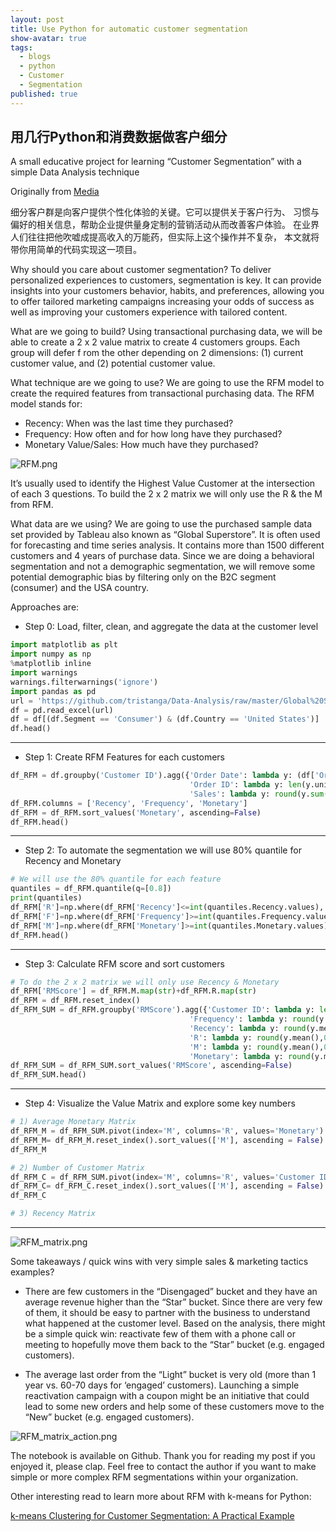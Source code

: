 ```yaml
---
layout: post
title: Use Python for automatic customer segmentation
show-avatar: true
tags:
  - blogs
  - python
  - Customer
  - Segmentation
published: true
---
```



## 用几行Python和消费数据做客户细分

A small educative project for learning “Customer Segmentation” with a simple Data Analysis technique

Originally from [Media](https://towardsdatascience.com/how-to-automatically-segment-customers-using-purchase-data-and-a-few-lines-of-python-36939fb587a4)

细分客户群是向客户提供个性化体验的关键。它可以提供关于客户行为、
习惯与偏好的相关信息，帮助企业提供量身定制的营销活动从而改善客户体验。
在业界人们往往把他吹嘘成提高收入的万能药，但实际上这个操作并不复杂，
本文就将带你用简单的代码实现这一项目。

Why should you care about customer segmentation? To deliver personalized experiences to customers, 
segmentation is key. It can provide insights into your customers behavior, habits, and preferences, 
allowing you to offer tailored marketing campaigns increasing your odds of success as well as improving 
your customers experience with tailored content.

What are we going to build? Using transactional purchasing data, we will be able to create 
a 2 x 2 value matrix to create 4 customers groups. 
Each group will defer f rom the other depending on 2 dimensions: 
(1) current customer value, and (2) potential customer value.

What technique are we going to use? We are going to use the RFM model 
to create the required features from transactional purchasing data. The RFM model stands for:

* Recency: When was the last time they purchased?
* Frequency: How often and for how long have they purchased?
* Monetary Value/Sales: How much have they purchased?

![RFM.png]({{site.baseurl}}/img/RFM.png)

It’s usually used to identify the Highest Value Customer at the 
intersection of each 3 questions. To build the 2 x 2 matrix we will only use the R & the M from RFM.

What data are we using? We are going to use the purchased sample data set provided by 
Tableau also known as “Global Superstore”. It is often used for forecasting and time 
series analysis. It contains more than 1500 different customers and 4 years of purchase 
data. Since we are doing a behavioral segmentation and not a demographic segmentation, 
we will remove some potential demographic bias by filtering only on the B2C segment (consumer) and the USA country.

Approaches are:

* Step 0: Load, filter, clean, and aggregate the data at the customer level

``` python
import matplotlib as plt
import numpy as np
%matplotlib inline  
import warnings
warnings.filterwarnings('ignore')
import pandas as pd
url = 'https://github.com/tristanga/Data-Analysis/raw/master/Global%20Superstore.xls'
df = pd.read_excel(url)
df = df[(df.Segment == 'Consumer') & (df.Country == 'United States')]
df.head()
```
----

* Step 1: Create RFM Features for each customers

``` python
df_RFM = df.groupby('Customer ID').agg({'Order Date': lambda y: (df['Order Date'].max().date() - y.max().date()).days,
                                        'Order ID': lambda y: len(y.unique()),  
                                        'Sales': lambda y: round(y.sum(),2)})
df_RFM.columns = ['Recency', 'Frequency', 'Monetary']
df_RFM = df_RFM.sort_values('Monetary', ascending=False)
df_RFM.head()
```
----

* Step 2: To automate the segmentation we will use 80% quantile for Recency and Monetary

``` python
# We will use the 80% quantile for each feature
quantiles = df_RFM.quantile(q=[0.8])
print(quantiles)
df_RFM['R']=np.where(df_RFM['Recency']<=int(quantiles.Recency.values), 2, 1)
df_RFM['F']=np.where(df_RFM['Frequency']>=int(quantiles.Frequency.values), 2, 1)
df_RFM['M']=np.where(df_RFM['Monetary']>=int(quantiles.Monetary.values), 2, 1)
df_RFM.head()
```
----

* Step 3: Calculate RFM score and sort customers

``` python
# To do the 2 x 2 matrix we will only use Recency & Monetary
df_RFM['RMScore'] = df_RFM.M.map(str)+df_RFM.R.map(str)
df_RFM = df_RFM.reset_index()
df_RFM_SUM = df_RFM.groupby('RMScore').agg({'Customer ID': lambda y: len(y.unique()),
                                        'Frequency': lambda y: round(y.mean(),0),
                                        'Recency': lambda y: round(y.mean(),0),
                                        'R': lambda y: round(y.mean(),0),
                                        'M': lambda y: round(y.mean(),0),
                                        'Monetary': lambda y: round(y.mean(),0)})
df_RFM_SUM = df_RFM_SUM.sort_values('RMScore', ascending=False)
df_RFM_SUM.head()
```
----

* Step 4: Visualize the Value Matrix and explore some key numbers

``` python
# 1) Average Monetary Matrix
df_RFM_M = df_RFM_SUM.pivot(index='M', columns='R', values='Monetary')
df_RFM_M= df_RFM_M.reset_index().sort_values(['M'], ascending = False).set_index(['M'])
df_RFM_M

# 2) Number of Customer Matrix
df_RFM_C = df_RFM_SUM.pivot(index='M', columns='R', values='Customer ID')
df_RFM_C= df_RFM_C.reset_index().sort_values(['M'], ascending = False).set_index(['M'])
df_RFM_C

# 3) Recency Matrix
```
----

![RFM_matrix.png]({{site.baseurl}}/img/RFM_matrix.png)

Some takeaways / quick wins with very simple sales & marketing tactics examples?

* There are few customers in the “Disengaged” bucket and they have an average revenue 
higher than the “Star” bucket. Since there are very few of them, it should be easy to 
partner with the business to understand what happened at the customer level. Based on the 
analysis, there might be a simple quick win: reactivate few of them with a phone call or 
meeting to hopefully move them back to the “Star” bucket (e.g. engaged customers).

* The average last order from the “Light” bucket is very old (more than 1 year vs. 
60-70 days for ‘engaged’ customers). Launching a simple reactivation campaign with a 
coupon might be an initiative that could lead to some new orders and help some of these 
customers move to the “New” bucket (e.g. engaged customers).

![RFM_matrix_action.png]({{site.baseurl}}/img/RFM_matrix_action.png)

The notebook is available on Github. Thank you for reading my post if you enjoyed it, 
please clap. Feel free to contact the author if you want to make simple or more complex RFM segmentations within your organization.

Other interesting read to learn more about RFM with k-means for Python:

[k-means Clustering for Customer Segmentation: A Practical Example](http://www.kimberlycoffey.com/blog/2016/8/k-means-clustering-for-customer-segmentation)
